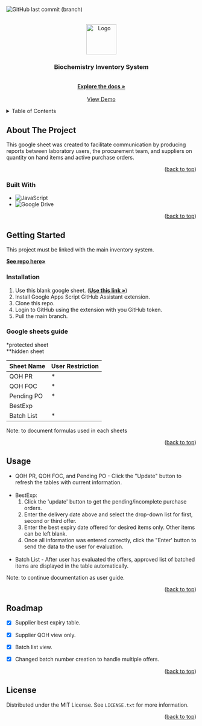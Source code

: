 <a name="readme-top"></a>
![GitHub last commit (branch)](https://img.shields.io/github/last-commit/azmi-maz/supplier-view-inventory-system/main)

<!-- PROJECT LOGO -->
<br />
<div align="center">
  <a href="https://github.com/azmi-maz/supplier-view-inventory-system">
    <img src="https://user-images.githubusercontent.com/87229604/208306950-c85c5315-9ebf-4991-9ff7-fe0b83cad68a.gif" alt="Logo" width="80" height="80">
  </a>

<h3 align="center">Biochemistry Inventory System</h3>

  <p align="center">
    <br />
    <a href="https://github.com/azmi-maz/supplier-view-inventory-system"><strong>Explore the docs »</strong></a>
    <br />
    <br />
    <a href="https://docs.google.com/spreadsheets/d/112cK9eQ46rDTaCUN1-XG0J1UbEctLL5OyU2uwpctmBY/edit?usp=share_link">View Demo</a>
  </p>
</div>


<!-- TABLE OF CONTENTS -->
<details>
  <summary>Table of Contents</summary>
  <ol>
    <li>
      <a href="#about-the-project">About The Project</a>
      <ul>
        <li><a href="#built-with">Built With</a></li>
      </ul>
    </li>
    <li>
      <a href="#getting-started">Getting Started</a>
      <ul>
        <li><a href="#installation">Installation</a></li>
        <li><a href="#google-sheets-guide">Google sheets guide</a></li>
      </ul>
    </li>
    <li><a href="#usage">Usage</a></li>
    <li><a href="#roadmap">Roadmap</a></li>
    <li><a href="#license">License</a></li>
  </ol>
</details>



<!-- ABOUT THE PROJECT -->
## About The Project

This google sheet was created to facilitate communication by producing reports between laboratory users, the procurement team, and suppliers on quantity on hand items and active purchase orders.

<p align="right">(<a href="#readme-top">back to top</a>)</p>



### Built With

* ![JavaScript](https://img.shields.io/badge/javascript-%23323330.svg?style=for-the-badge&logo=javascript&logoColor=%23F7DF1E)
* ![Google Drive](https://img.shields.io/badge/Google%20Drive-4285F4?style=for-the-badge&logo=googledrive&logoColor=white)

<p align="right">(<a href="#readme-top">back to top</a>)</p>



<!-- GETTING STARTED -->
## Getting Started

This project must be linked with the main inventory system.
<br />

<a href="https://github.com/azmi-maz/inventory-system-for-biochem"><strong>See repo here»</strong></a>

### Installation

1. Use this blank google sheet. (<a href="https://docs.google.com/spreadsheets/d/1KIh-KPHvaxpolmzN2NEUr4tjh-nztMGPpGZwCHf5uEY/edit?usp=share_link"><strong>Use this link »</strong></a>)
2. Install Google Apps Script GitHub Assistant extension.
3. Clone this repo.
4. Login to GitHub using the extension with you GitHub token.
5. Pull the main branch.

### Google sheets guide

*protected sheet
<br />
**hidden sheet
<br />


| Sheet Name | User Restriction |
| ----------- | ----------- |
| QOH PR | * |
| QOH FOC | * |
| Pending PO | * |
| BestExp |  |
| Batch List | * |


Note: to document formulas used in each sheets


<p align="right">(<a href="#readme-top">back to top</a>)</p>



<!-- USAGE EXAMPLES -->
## Usage
<p>
  <ul>
    <li> QOH PR, QOH FOC, and Pending PO - Click the "Update" button to refresh the tables with current information.
      <br />
      <br />
    <li> BestExp:
        <ol>
           <li> Click the 'update' button to get the pending/incomplete purchase orders.
           <li> Enter the delivery date above and select the drop-down list for first, second or third offer.
           <li> Enter the best expiry date offered for desired items only. Other items can be left blank.
           <li> Once all information was entered correctly, click the "Enter' button to send the data to the user for evaluation.
      </ol>
      <br />
    <li> Batch List - After user has evaluated the offers, approved list of batched items are displayed in the table automatically.
   </ul>
</p>
Note: to continue documentation as user guide.

<p align="right">(<a href="#readme-top">back to top</a>)</p>



<!-- ROADMAP -->
## Roadmap

- [x] Supplier best expiry table.
- [x] Supplier QOH view only.
- [x] Batch list view.
- [x] Changed batch number creation to handle multiple offers.


<!-- See the [open issues](https://github.com/azmi-maz/supplier-view-inventory-system/issues) for a full list of proposed features (and known issues). -->

<p align="right">(<a href="#readme-top">back to top</a>)</p>




<!-- LICENSE -->
## License

Distributed under the MIT License. See `LICENSE.txt` for more information.

<p align="right">(<a href="#readme-top">back to top</a>)</p>

